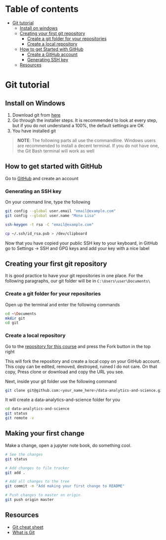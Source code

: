 # Table of contents
- [Git tutorial](#git-tutorial)
	- [Install on windows](#install-on-windows)
	- [Creating your first git repository](#creating-your-first-git-repository)
	  - [Create a git folder for your repositories](#create-a-git-folder-for-your-repositories)
	  - [Create a local repository](#create-a-local-repository)
	- [How to get Started with GitHub](#how-to-get-started-with-github)
	  - [Create a GitHub account](#create-a-github-acccount)
	  - [Generating SSH key](#generating-an-ssh-key)
	- [Resources](#resources)

# Git tutorial
## Install on Windows
1) Download git from [here](https://git-scm.com/downloads)
2) Go through the installer steps. It is recommended to look at every step, but if you do not understand a 100%, the default settings are OK
3) You have installed git

> __NOTE__: The following parts all use the commandline. Windows users are recommended to install a decent terminal. If you do not have one, the Git Bash terminal will work as well 

## How to get started with GitHub
Go to [GitHub](https://github.com) and create an account

### Generating an SSH key
On your command line, type the following
```bash
git config --global user.email "email@example.com"
git config --global user.name "Mona Lisa"

ssh-keygen -t rsa -C "email@example.com"

cp ~/.ssh/id_rsa.pub > /dev/clipboard 
```

Now that you have copied your public SSH key to your keyboard, in GitHub go to Settings -> SSH and GPG keys and add your key with a nice label

## Creating your first git repository
It is good practice to have your git repositories in one place.
For the following paragraphs, our git folder will be in `C:\Users\user\Documents\`

### Create a git folder for your repositories
Open up the terminal and enter the following commands

```bash
cd ~\Documents
mkdir git
cd git
```

### Create a local repository
Go to the [repository for this course](https://github.com/atos-datascience/data-analytics-and-science) and press the Fork button in the top right

This will fork the repository and create a local copy on your GitHub account. This copy can be edited, removed, destroyed, ruined I do not care.
On that copy, Press clone or download and copy the URL you see.

Next, inside your git folder use the following command
```bash
git clone git@github.com:<your_name_here>/data-analytics-and-science.git
```

It will create a data-analytics-and-science folder for you

```bash
cd data-analytics-and-science
git status
git remote -v
```

## Making your first change
Make a change, open a jupyter note book, do something cool.

```bash
# See the changes
git status

# Add changes to file tracker
git add .

# Add all changes to the tree
git commit -m "Add making your first change to README"

# Push changes to master on origin
git push origin master
```

## Resources
- [Git cheat sheet](https://www.atlassian.com/git/tutorials/atlassian-git-cheatsheet)
- [What is Git](https://www.atlassian.com/git/tutorials/what-is-git)